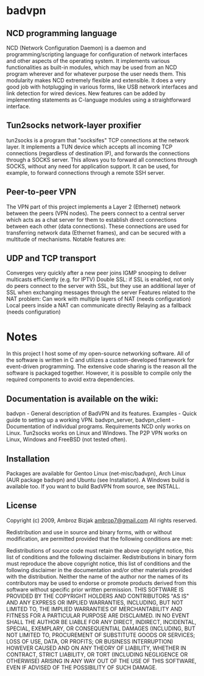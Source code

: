 # badvpn

## NCD programming language
NCD (Network Configuration Daemon) is a daemon and programming/scripting language for configuration of network interfaces and other aspects of the operating system. It implements various functionalities as built-in modules, which may be used from an NCD program wherever and for whatever purpose the user needs them. This modularity makes NCD extremely flexible and extensible. It does a very good job with hotplugging in various forms, like USB network interfaces and link detection for wired devices. New features can be added by implementing statements as C-language modules using a straightforward interface.

## Tun2socks network-layer proxifier
tun2socks is a program that "socksifes" TCP connections at the network layer. It implements a TUN device which accepts all incoming TCP connections (regardless of destination IP), and forwards the connections through a SOCKS server. This allows you to forward all connections through SOCKS, without any need for application support. It can be used, for example, to forward connections through a remote SSH server.

## Peer-to-peer VPN
The VPN part of this project implements a Layer 2 (Ethernet) network between the peers (VPN nodes). The peers connect to a central server which acts as a chat server for them to establish direct connections between each other (data connections). These connections are used for transferring network data (Ethernet frames), and can be secured with a multitude of mechanisms. Notable features are:

## UDP and TCP transport
Converges very quickly after a new peer joins
IGMP snooping to deliver multicasts efficiently (e.g. for IPTV)
Double SSL: if SSL is enabled, not only do peers connect to the server with SSL, but they use an additional layer of SSL when exchanging messages through the server
Features related to the NAT problem:
Can work with multiple layers of NAT (needs configuration)
Local peers inside a NAT can communicate directly
Relaying as a fallback (needs configuration)

# Notes
In this project I host some of my open-source networking software. All of the software is written in C and utilizes a custom-developed framework for event-driven programming. The extensive code sharing is the reason all the software is packaged together. However, it is possible to compile only the required components to avoid extra dependencies.

## Documentation is available on the wiki:

badvpn - General description of BadVPN and its features.
Examples - Quick guide to setting up a working VPN.
badvpn_server, badvpn_client - Documentation of individual programs.
Requirements
NCD only works on Linux. Tun2socks works on Linux and Windows. The P2P VPN works on Linux, Windows and FreeBSD (not tested often).

## Installation
Packages are available for Gentoo Linux (net-misc/badvpn), Arch Linux (AUR package badvpn) and Ubuntu (see Installation). A Windows build is available too. If you want to build BadVPN from source, see INSTALL.

## License
Copyright (c) 2009, Ambroz Bizjak <ambrop7@gmail.com> All rights reserved.

Redistribution and use in source and binary forms, with or without modification, are permitted provided that the following conditions are met:

Redistributions of source code must retain the above copyright notice, this list of conditions and the following disclaimer.
Redistributions in binary form must reproduce the above copyright notice, this list of conditions and the following disclaimer in the documentation and/or other materials provided with the distribution.
Neither the name of the author nor the names of its contributors may be used to endorse or promote products derived from this software without specific prior written permission.
THIS SOFTWARE IS PROVIDED BY THE COPYRIGHT HOLDERS AND CONTRIBUTORS "AS IS" AND ANY EXPRESS OR IMPLIED WARRANTIES, INCLUDING, BUT NOT LIMITED TO, THE IMPLIED WARRANTIES OF MERCHANTABILITY AND FITNESS FOR A PARTICULAR PURPOSE ARE DISCLAIMED. IN NO EVENT SHALL THE AUTHOR BE LIABLE FOR ANY DIRECT, INDIRECT, INCIDENTAL, SPECIAL, EXEMPLARY, OR CONSEQUENTIAL DAMAGES (INCLUDING, BUT NOT LIMITED TO, PROCUREMENT OF SUBSTITUTE GOODS OR SERVICES; LOSS OF USE, DATA, OR PROFITS; OR BUSINESS INTERRUPTION) HOWEVER CAUSED AND ON ANY THEORY OF LIABILITY, WHETHER IN CONTRACT, STRICT LIABILITY, OR TORT (INCLUDING NEGLIGENCE OR OTHERWISE) ARISING IN ANY WAY OUT OF THE USE OF THIS SOFTWARE, EVEN IF ADVISED OF THE POSSIBILITY OF SUCH DAMAGE.
